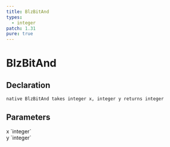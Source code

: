 ```yaml
---
title: BlzBitAnd
types:
  - integer
patch: 1.31
pure: true
---
```


# BlzBitAnd

## Declaration

```
native BlzBitAnd takes integer x, integer y returns integer
```

## Parameters
<dl>
  <dt>x `integer`</dt>
  <dd></dd>

  <dt>y `integer`</dt>
  <dd></dd>
</dl>
